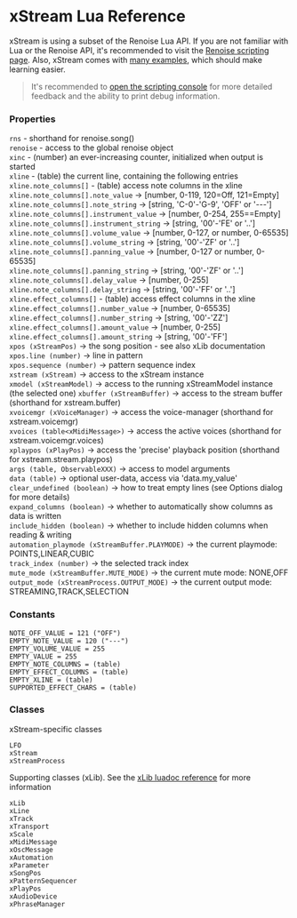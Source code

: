 # xStream Lua Reference

xStream is using a subset of the Renoise Lua API. If you are not familiar with Lua or the Renoise API, it's recommended to visit the [Renoise scripting page](https://github.com/renoise/xrnx). Also, xStream comes with [many examples](...), which should make learning easier.   


> It's recommended to [open the scripting console]() for more detailed feedback and the ability to print debug information.  

### Properties 

`rns` - shorthand for renoise.song()  
`renoise` - access to the global renoise object  
`xinc` - (number) an ever-increasing counter, initialized when output is started  
`xline` - (table) the current line, containing the following entries  
`xline.note_columns[]` - (table) access note columns in the xline  
`xline.note_columns[].note_value` -> [number, 0-119, 120=Off, 121=Empty]  
`xline.note_columns[].note_string` -> [string, 'C-0'-'G-9', 'OFF' or '---']  
`xline.note_columns[].instrument_value` -> [number, 0-254, 255==Empty]  
`xline.note_columns[].instrument_string` -> [string, '00'-'FE' or '..']  
`xline.note_columns[].volume_value` -> [number, 0-127, or number, 0-65535]  
`xline.note_columns[].volume_string` -> [string, '00'-'ZF' or '..']  
`xline.note_columns[].panning_value` -> [number, 0-127 or number, 0-65535]  
`xline.note_columns[].panning_string` -> [string, '00'-'ZF' or '..']  
`xline.note_columns[].delay_value` -> [number, 0-255]  
`xline.note_columns[].delay_string` -> [string, '00'-'FF' or '..']  
`xline.effect_columns[]` - (table) access effect columns in the xline  
`xline.effect_columns[].number_value` -> [number, 0-65535]  
`xline.effect_columns[].number_string` -> [string, '00'-'ZZ']  
`xline.effect_columns[].amount_value` -> [number, 0-255]  
`xline.effect_columns[].amount_string` -> [string, '00'-'FF']  
`xpos (xStreamPos)` -> the song position - see also xLib documentation  
`xpos.line (number)` -> line in pattern  
`xpos.sequence (number)` -> pattern sequence index  
`xstream (xStream)` -> access to the xStream instance  
`xmodel (xStreamModel)` -> access to the running xStreamModel instance (the selected one)
`xbuffer (xStreamBuffer)` -> access to the stream buffer (shorthand for xstream.buffer)  
`xvoicemgr (xVoiceManager)` -> access the voice-manager (shorthand for xstream.voicemgr)  
`xvoices (table<xMidiMessage>)` -> access the active voices (shorthand for xstream.voicemgr.voices)  
`xplaypos (xPlayPos)` -> access the 'precise' playback position (shorthand for xstream.stream.playpos)   
`args (table, ObservableXXX)` -> access to model arguments  
`data (table)` -> optional user-data, access via 'data.my_value'  
`clear_undefined (boolean)` -> how to treat empty lines (see Options dialog for more details)  
`expand_columns (boolean)` -> whether to automatically show columns as data is written  
`include_hidden (boolean)` -> whether to include hidden columns when reading & writing  
`automation_playmode (xStreamBuffer.PLAYMODE)` -> the current playmode: POINTS,LINEAR,CUBIC   
`track_index (number)` -> the selected track index  
`mute_mode (xStreamBuffer.MUTE_MODE)` -> the current mute mode: NONE,OFF  
`output_mode (xStreamProcess.OUTPUT_MODE)` -> the current output mode: STREAMING,TRACK,SELECTION

### Constants

	NOTE_OFF_VALUE = 121 ("OFF")
	EMPTY_NOTE_VALUE = 120 ("---")
	EMPTY_VOLUME_VALUE = 255
	EMPTY_VALUE = 255
	EMPTY_NOTE_COLUMNS = (table)
	EMPTY_EFFECT_COLUMNS = (table)
	EMPTY_XLINE = (table)
	SUPPORTED_EFFECT_CHARS = (table)

### Classes

xStream-specific classes

    LFO
    xStream
    xStreamProcess

Supporting classes (xLib). See the [xLib luadoc reference](https://renoise.github.io/luadocs/xlib/index.html) for more information

    xLib
    xLine
    xTrack
    xTransport
    xScale
    xMidiMessage
    xOscMessage  
    xAutomation  
    xParameter  
    xSongPos  
    xPatternSequencer
    xPlayPos
    xAudioDevice
    xPhraseManager

